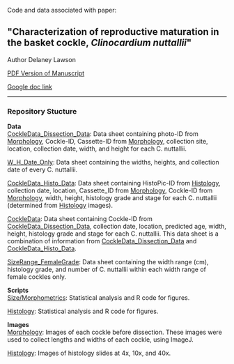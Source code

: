 Code and data associated with paper: 

## "Characterization of reproductive maturation in the basket cockle, _Clinocardium nuttallii_" 
Author Delaney Lawson

[PDF Version of Manuscript](https://github.com/drlawson/cockle-reproduction/blob/main/Lawson-Capstone.pdf)

[Google doc link](https://docs.google.com/document/d/1yW3u7tCCBXVSf8YxZFtwRDIPVgnKMnvMCjVoaKXl7qw/edit?usp=sharing)

---

### Repository Stucture

**Data**<br />
[CockleData_Dissection_Data](https://github.com/drlawson/cockle-reproduction/blob/main/data/CockleData_Dissection_Data.csv): Data sheet containing photo-ID from [Morphology](https://github.com/drlawson/cockle-reproduction/tree/main/images/morphology), Cockle-ID, Cassette-ID from [Morphology](https://github.com/drlawson/cockle-reproduction/tree/main/images/morphology), collection site, location, collection date, width, and height for each C. nuttallii.

[W_H_Date_Only](https://github.com/drlawson/cockle-reproduction/blob/main/data/W_H_Date_Only.csv): Data sheet containing the widths, heights, and collection date of every C. nuttallii. 

[CockleData_Histo_Data](https://github.com/drlawson/cockle-reproduction/blob/main/data/CockleData_Histo_Data.csv): Data sheet containing HistoPic-ID from [Histology](https://github.com/drlawson/cockle-reproduction/tree/main/images/histology), collection date, location, Cassette_ID from [Morphology](https://github.com/drlawson/cockle-reproduction/tree/main/images/morphology), Cockle-ID from [Morphology](https://github.com/drlawson/cockle-reproduction/tree/main/images/morphology), width, height, histology grade and stage for each C. nuttallii (determined from [Histology](https://github.com/drlawson/cockle-reproduction/tree/main/images/histology) images).

[CockleData](https://github.com/drlawson/cockle-reproduction/blob/main/data/CockleData.csv): Data sheet containing Cockle-ID from [CockleData_Dissection_Data](https://github.com/drlawson/cockle-reproduction/blob/main/data/CockleData_Dissection_Data.csv), collection date, location, predicted age, width, height, histology grade and stage for each C. nuttallii. This data sheet is a combination of information from [CockleData_Dissection_Data](https://github.com/drlawson/cockle-reproduction/blob/main/data/CockleData_Dissection_Data.csv) and [CockleData_Histo_Data](https://github.com/drlawson/cockle-reproduction/blob/main/data/CockleData_Histo_Data.csv).

[SizeRange_FemaleGrade](https://github.com/drlawson/cockle-reproduction/blob/main/data/SizeRange_FemaleGrade.csv): Data sheet containing the width range (cm), histology grade, and number of C. nuttallii within each width range of female cockles only. 


**Scripts**<br />
[Size/Morphometrics](https://github.com/drlawson/cockle-reproduction/blob/main/scripts/01-morphometrics.Rmd): Statistical analysis and R code for figures. 

[Histology](https://github.com/drlawson/cockle-reproduction/blob/main/scripts/02-Histology.Rmd): Statistical analysis and R code for figures.


**Images** <br /> 
[Morphology](https://github.com/drlawson/cockle-reproduction/tree/main/images/morphology): Images of each cockle before dissection. These images were used to collect lengths and widths of each cockle, using ImageJ. 

[Histology](https://github.com/drlawson/cockle-reproduction/tree/main/images/histology): Images of histology slides at 4x, 10x, and 40x. 





